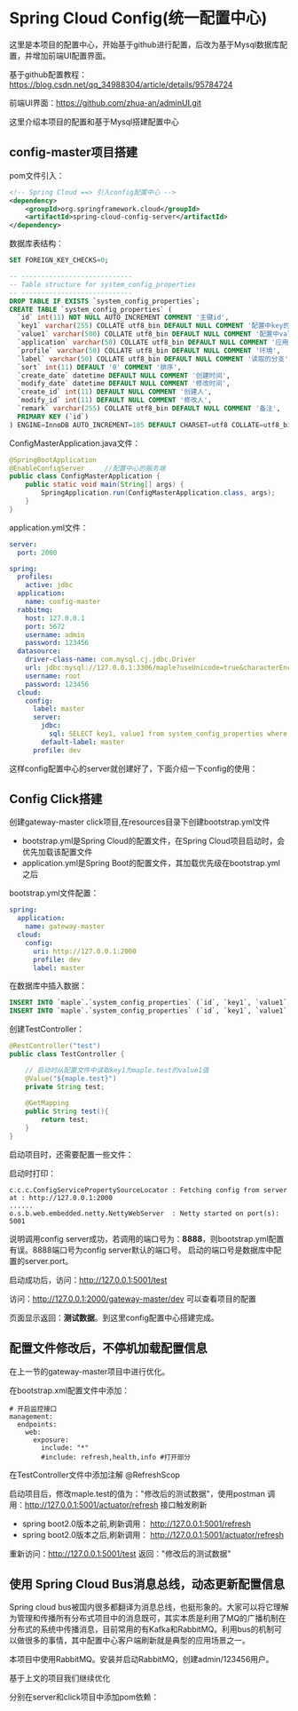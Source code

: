 # Spring Cloud Config(统一配置中心)

这里是本项目的配置中心，开始基于github进行配置，后改为基于Mysql数据库配置，并增加前端UI配置界面。

基于github配置教程：https://blog.csdn.net/qq_34988304/article/details/95784724

前端UI界面：https://github.com/zhua-an/adminUI.git

这里介绍本项目的配置和基于Mysql搭建配置中心

## config-master项目搭建

pom文件引入：
~~~ xml
<!-- Spring Cloud ==> 引入config配置中心 -->
<dependency>
    <groupId>org.springframework.cloud</groupId>
    <artifactId>spring-cloud-config-server</artifactId>
</dependency>
~~~

数据库表结构：
~~~ sql
SET FOREIGN_KEY_CHECKS=0;

-- ----------------------------
-- Table structure for system_config_properties
-- ----------------------------
DROP TABLE IF EXISTS `system_config_properties`;
CREATE TABLE `system_config_properties` (
  `id` int(11) NOT NULL AUTO_INCREMENT COMMENT '主键id',
  `key1` varchar(255) COLLATE utf8_bin DEFAULT NULL COMMENT '配置中key的值',
  `value1` varchar(500) COLLATE utf8_bin DEFAULT NULL COMMENT '配置中value的值',
  `application` varchar(50) COLLATE utf8_bin DEFAULT NULL COMMENT '应用名',
  `profile` varchar(50) COLLATE utf8_bin DEFAULT NULL COMMENT '环境',
  `label` varchar(50) COLLATE utf8_bin DEFAULT NULL COMMENT '读取的分支',
  `sort` int(11) DEFAULT '0' COMMENT '排序',
  `create_date` datetime DEFAULT NULL COMMENT '创建时间',
  `modify_date` datetime DEFAULT NULL COMMENT '修改时间',
  `create_id` int(11) DEFAULT NULL COMMENT '创建人',
  `modify_id` int(11) DEFAULT NULL COMMENT '修改人',
  `remark` varchar(255) COLLATE utf8_bin DEFAULT NULL COMMENT '备注',
  PRIMARY KEY (`id`)
) ENGINE=InnoDB AUTO_INCREMENT=185 DEFAULT CHARSET=utf8 COLLATE=utf8_bin COMMENT='系统配置-config动态配置';
~~~

ConfigMasterApplication.java文件：
~~~ java
@SpringBootApplication
@EnableConfigServer     //配置中心的服务端
public class ConfigMasterApplication {
    public static void main(String[] args) {
        SpringApplication.run(ConfigMasterApplication.class, args);
    }
}
~~~

application.yml文件：
~~~ yml
server:
  port: 2000

spring:
  profiles:
    active: jdbc
  application:
    name: config-master
  rabbitmq:
    host: 127.0.0.1
    port: 5672
    username: admin
    password: 123456
  datasource:
    driver-class-name: com.mysql.cj.jdbc.Driver
    url: jdbc:mysql://127.0.0.1:3306/maple?useUnicode=true&characterEncoding=utf8&characterSetResults=utf8&serverTimezone=GMT%2B8
    username: root
    password: 123456
  cloud:
    config:
      label: master
      server:
        jdbc:
          sql: SELECT key1, value1 from system_config_properties where APPLICATION=? and PROFILE=? and LABEL=?
        default-label: master
      profile: dev
~~~

这样config配置中心的server就创建好了，下面介绍一下config的使用：

## Config Click搭建

创建gateway-master click项目,在resources目录下创建bootstrap.yml文件

* bootstrap.yml是Spring Cloud的配置文件，在Spring Cloud项目启动时，会优先加载该配置文件
* application.yml是Spring Boot的配置文件，其加载优先级在bootstrap.yml 之后

bootstrap.yml文件配置：
~~~ yml
spring:
  application:
    name: gateway-master
  cloud:
    config:
      uri: http://127.0.0.1:2000
      profile: dev
      label: master
~~~

在数据库中插入数据：
~~~ sql
INSERT INTO `maple`.`system_config_properties` (`id`, `key1`, `value1`, `application`, `profile`, `label`, `sort`, `create_date`, `modify_date`, `create_id`, `modify_id`, `remark`) VALUES ('1', 'server.port', '5001', 'gateway-master', 'dev', 'master', '1', '2019-08-12 14:56:22', NULL, NULL, NULL, '端口号');
INSERT INTO `maple`.`system_config_properties` (`id`, `key1`, `value1`, `application`, `profile`, `label`, `sort`, `create_date`, `modify_date`, `create_id`, `modify_id`, `remark`) VALUES ('2', 'maple.test', '测试数据', 'gateway-master', 'dev', 'master', '1', '2019-08-15 16:46:22', '2019-08-15 17:43:25', NULL, NULL, 'ceshi');
~~~

创建TestController：
~~~ java
@RestController("test")
public class TestController {

    // 启动时从配置文件中读取key1为maple.test的value1值
    @Value("${maple.test}")
    private String test;
    
    @GetMapping
    public String test(){
        return test;
    }
}
~~~

启动项目时，还需要配置一些文件：

启动时打印：
~~~ console
c.c.c.ConfigServicePropertySourceLocator : Fetching config from server at : http://127.0.0.1:2000
......
o.s.b.web.embedded.netty.NettyWebServer  : Netty started on port(s): 5001

~~~
说明调用config server成功，若调用的端口号为：<b>8888</b>，则bootstrap.yml配置有误。8888端口号为config server默认的端口号。
启动的端口号是数据库中配置的server.port。

启动成功后，访问：http://127.0.0.1:5001/test

访问：http://127.0.0.1:2000/gateway-master/dev 可以查看项目的配置

页面显示返回：<b>测试数据</b>。到这里config配置中心搭建完成。

## 配置文件修改后，不停机加载配置信息

在上一节的gateway-master项目中进行优化。

在bootstrap.xml配置文件中添加：
~~~
# 开启监控接口
management:
  endpoints:
    web:
      exposure:
        include: "*"
        #include: refresh,health,info #打开部分
~~~

在TestController文件中添加注解 @RefreshScop

启动项目后，修改maple.test的值为："修改后的测试数据"，使用postman 调用：http://127.0.0.1:5001/actuator/refresh 接口触发刷新

* spring boot2.0版本之前,刷新调用： http://127.0.0.1:5001/refresh
* spring boot2.0版本之后,刷新调用： http://127.0.0.1:5001/actuator/refresh

重新访问：http://127.0.0.1:5001/test 返回："修改后的测试数据"

## 使用 Spring Cloud Bus消息总线，动态更新配置信息

Spring cloud bus被国内很多都翻译为消息总线，也挺形象的。大家可以将它理解为管理和传播所有分布式项目中的消息既可，其实本质是利用了MQ的广播机制在分布式的系统中传播消息，目前常用的有Kafka和RabbitMQ。利用bus的机制可以做很多的事情，其中配置中心客户端刷新就是典型的应用场景之一。

本项目中使用RabbitMQ。安装并启动RabbitMQ，创建admin/123456用户。

基于上文的项目我们继续优化

分别在server和click项目中添加pom依赖：
~~~

~~~







